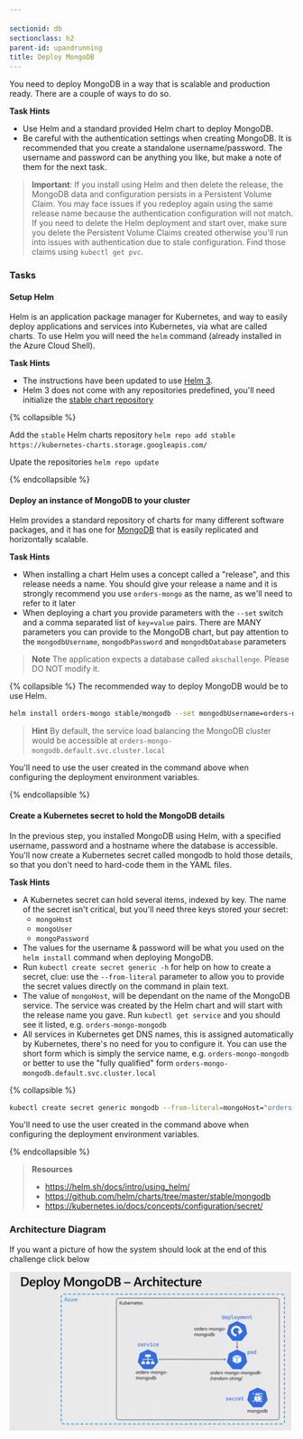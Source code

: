 ```yaml
---

sectionid: db
sectionclass: h2
parent-id: upandrunning
title: Deploy MongoDB
---
```


You need to deploy MongoDB in a way that is scalable and production ready. There are a couple of ways to do so.

**Task Hints**
* Use Helm and a standard provided Helm chart to deploy MongoDB.
* Be careful with the authentication settings when creating MongoDB. It is recommended that you create a standalone username/password. The username and password can be anything you like, but make a note of them for the next task. 

> **Important**: If you install using Helm and then delete the release, the MongoDB data and configuration persists in a Persistent Volume Claim. You may face issues if you redeploy again using the same release name because the authentication configuration will not match. If you need to delete the Helm deployment and start over, make sure you delete the Persistent Volume Claims created otherwise you'll run into issues with authentication due to stale configuration. Find those claims using `kubectl get pvc`.

### Tasks

#### Setup Helm

Helm is an application package manager for Kubernetes, and way to easily deploy applications and services into Kubernetes, via what are called charts. To use Helm you will need the `helm` command (already installed in the Azure Cloud Shell).

**Task Hints**
* The instructions have been updated to use [Helm 3](https://helm.sh/blog/helm-3-released/).
* Helm 3 does not come with any repositories predefined, you'll need initialize the [stable chart repository](https://v3.helm.sh/docs/intro/quickstart/#initialize-a-helm-chart-repository)

{% collapsible %}

Add the `stable` Helm charts repository
`helm repo add stable https://kubernetes-charts.storage.googleapis.com/`

Upate the repositories
`helm repo update`

{% endcollapsible %}



#### Deploy an instance of MongoDB to your cluster

Helm provides a standard repository of charts for many different software packages, and it has one for [MongoDB](https://github.com/helm/charts/tree/master/stable/mongodb) that is easily replicated and horizontally scalable. 

**Task Hints**
* When installing a chart Helm uses a concept called a "release", and this release needs a name. You should give your release a name and it is strongly recommend you use `orders-mongo` as the name, as we'll need to refer to it later
* When deploying a chart you provide parameters with the `--set` switch and a comma separated list of `key=value` pairs. There are MANY parameters you can provide to the MongoDB chart, but pay attention to the `mongodbUsername`, `mongodbPassword` and `mongodbDatabase` parameters 

> **Note** The application expects a database called `akschallenge`. Please DO NOT modify it.

{% collapsible %}
The recommended way to deploy MongoDB would be to use Helm. 

```sh
helm install orders-mongo stable/mongodb --set mongodbUsername=orders-user,mongodbPassword=orders-password,mongodbDatabase=akschallenge
```

> **Hint** By default, the service load balancing the MongoDB cluster would be accessible at ``orders-mongo-mongodb.default.svc.cluster.local``

You'll need to use the user created in the command above when configuring the deployment environment variables.

{% endcollapsible %}

#### Create a Kubernetes secret to hold the MongoDB details

In the previous step, you installed MongoDB using Helm, with a specified username, password and a hostname where the database is accessible. You'll now create a Kubernetes secret called mongodb to hold those details, so that you don't need to hard-code them in the YAML files.

**Task Hints**
* A Kubernetes secret can hold several items, indexed by key. The name of the secret isn't critical, but you'll need three keys stored your secret:
  * `mongoHost`
  * `mongoUser`
  * `mongoPassword`
* The values for the username & password will be what you used on the `helm install` command when deploying MongoDB.
* Run `kubectl create secret generic -h` for help on how to create a secret, clue: use the `--from-literal` parameter to allow you to provide the secret values directly on the command in plain text.
* The value of `mongoHost`, will be dependant on the name of the MongoDB service. The service was created by the Helm chart and will start with the release name you gave. Run `kubectl get service` and you should see it listed, e.g. `orders-mongo-mongodb`
* All services in Kubernetes get DNS names, this is assigned automatically by Kubernetes, there's no need for you to configure it. You can use the short form which is simply the service name, e.g. `orders-mongo-mongodb` or better to use the "fully qualified" form `orders-mongo-mongodb.default.svc.cluster.local`
  
{% collapsible %}

```sh
kubectl create secret generic mongodb --from-literal=mongoHost="orders-mongo-mongodb.default.svc.cluster.local" --from-literal=mongoUser="orders-user" --from-literal=mongoPassword="orders-password"
```

You'll need to use the user created in the command above when configuring the deployment environment variables.

{% endcollapsible %}

> **Resources**
> * <https://helm.sh/docs/intro/using_helm/>
> * <https://github.com/helm/charts/tree/master/stable/mongodb>
> * <https://kubernetes.io/docs/concepts/configuration/secret/>

### Architecture Diagram
If you want a picture of how the system should look at the end of this challenge click below

<a href="media/architecture/mongo.png" target="_blank"><img src="media/architecture/mongo.png" style="width:500px"></a>
